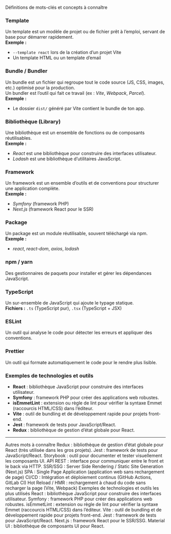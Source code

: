 Définitions de mots-clés et concepts à connaître

### **Template**
Un template est un modèle de projet ou de fichier prêt à l’emploi, servant de base pour démarrer rapidement.  
**Exemple :**  
- `--template react` lors de la création d’un projet Vite
- Un template HTML ou un template d’email

### **Bundle / Bundler**
Un bundle est un fichier qui regroupe tout le code source (JS, CSS, images, etc.) optimisé pour la production.  
Un bundler est l’outil qui fait ce travail (ex : *Vite*, *Webpack*, *Parcel*).  
**Exemple :**  
- Le dossier `dist/` généré par Vite contient le bundle de ton app.

### **Bibliothèque (Library)**
Une bibliothèque est un ensemble de fonctions ou de composants réutilisables.  
**Exemple :**  
- *React* est une bibliothèque pour construire des interfaces utilisateur.
- *Lodash* est une bibliothèque d’utilitaires JavaScript.

### **Framework**
Un framework est un ensemble d’outils et de conventions pour structurer une application complète.  
**Exemple :**  
- *Symfony* (framework PHP)
- *Next.js* (framework React pour le SSR)

### **Package**
Un package est un module réutilisable, souvent téléchargé via npm.  
**Exemple :**  
- *react*, *react-dom*, *axios*, *lodash*

### **npm / yarn**
Des gestionnaires de paquets pour installer et gérer les dépendances JavaScript.

### **TypeScript**
Un sur-ensemble de JavaScript qui ajoute le typage statique.  
**Fichiers :** `.ts` (TypeScript pur), `.tsx` (TypeScript + JSX)

### **ESLint**
Un outil qui analyse le code pour détecter les erreurs et appliquer des conventions.

### **Prettier**
Un outil qui formate automatiquement le code pour le rendre plus lisible.

### **Exemples de technologies et outils**

- **React** : bibliothèque JavaScript pour construire des interfaces utilisateur.
- **Symfony** : framework PHP pour créer des applications web robustes.
- **isEmmetLint** : extension ou règle de lint pour vérifier la syntaxe Emmet (raccourcis HTML/CSS) dans l’éditeur.
- **Vite** : outil de bundling et de développement rapide pour projets front-end.
- **Jest** : framework de tests pour JavaScript/React.
- **Redux** : bibliothèque de gestion d’état globale pour React.

---


Autres mots à connaître
Redux : bibliothèque de gestion d’état globale pour React (très utilisée dans les gros projets).
Jest : framework de tests pour JavaScript/React.
Storybook : outil pour documenter et tester visuellement les composants UI.
API REST : interface pour communiquer entre le front et le back via HTTP.
SSR/SSG : Server Side Rendering / Static Site Generation (Next.js)
SPA : Single Page Application (application web sans rechargement de page)
CI/CD : Intégration et déploiement continus (GitHub Actions, GitLab CI)
Hot Reload / HMR : rechargement à chaud du code sans recharger la page (Vite, Webpack)
Exemples de technologies et outils les plus utilisés
React : bibliothèque JavaScript pour construire des interfaces utilisateur.
Symfony : framework PHP pour créer des applications web robustes.
isEmmetLint : extension ou règle de lint pour vérifier la syntaxe Emmet (raccourcis HTML/CSS) dans l’éditeur.
Vite : outil de bundling et de développement rapide pour projets front-end.
Jest : framework de tests pour JavaScript/React.
Next.js : framework React pour le SSR/SSG.
Material UI : bibliothèque de composants UI pour React.

